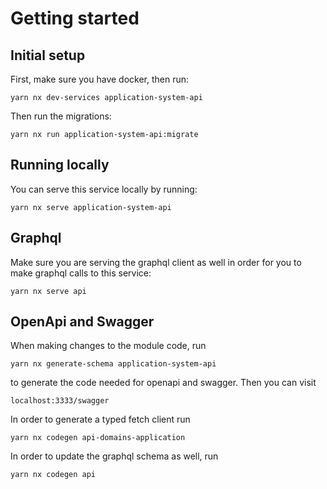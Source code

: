 # Getting started

## Initial setup

First, make sure you have docker, then run:

`yarn nx dev-services application-system-api`

Then run the migrations:

`yarn nx run application-system-api:migrate`

## Running locally

You can serve this service locally by running:

`yarn nx serve application-system-api`

## Graphql

Make sure you are serving the graphql client as well in order for you to make graphql calls to this service:

`yarn nx serve api`

## OpenApi and Swagger

When making changes to the module code, run

`yarn nx generate-schema application-system-api`

to generate the code needed for openapi and swagger. Then you can visit

`localhost:3333/swagger`

In order to generate a typed fetch client run

`yarn nx codegen api-domains-application`

In order to update the graphql schema as well, run

`yarn nx codegen api`
